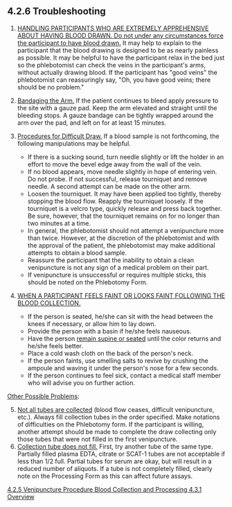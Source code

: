 ## 4.2.6 Troubleshooting

1. <u>HANDLING PARTICIPANTS WHO ARE EXTREMELY APPREHENSIVE ABOUT HAVING BLOOD DRAWN.  Do not under any circumstances force the participant to have blood drawn.</u>  It may help to explain to the participant that the blood drawing is designed to be as nearly painless as possible.  It may be helpful to have the participant relax in the bed just so the phlebotomist can check the veins in the participant's arms, without actually drawing blood. If the participant has "good veins" the phlebotomist can reassuringly say, "Oh, you have good veins; there should be no problem."  
2. <u>Bandaging the Arm.</u> If the patient continues to bleed apply pressure to the site with a gauze pad.  Keep the arm elevated and straight until the bleeding stops.  A gauze bandage can be tightly wrapped around the arm over the pad, and left on for at least 15 minutes.
3. <u>Procedures for Difficult Draw.</u> If a blood sample is not forthcoming, the following manipulations may be helpful.

    * If there is a sucking sound, turn needle slightly or lift the holder in an effort to move the bevel edge away from the wall of the vein.
    * If no blood appears, move needle slightly in hope of entering vein.  Do not probe.  If not successful, release tourniquet and remove needle.  A second attempt can be made on the other arm.
    * Loosen the tourniquet.  It may have been applied too tightly, thereby stopping the blood flow.  Reapply the tourniquet loosely.  If the tourniquet is a velcro type, quickly release and press back together.  Be sure, however, that the tourniquet remains on for no longer than two minutes at a time.
    * In general, the phlebotomist should not attempt a venipuncture more than twice.  	However, at the discretion of the phlebotomist and with the approval of the 	patient, the phlebotomist may make additional attempts to obtain a blood sample.
    * Reassure the participant that the inability to obtain a clean venipuncture is not any sign of a medical problem on their part.
    * If venipuncture is unsuccessful or requires multiple sticks, this should be noted on the Phlebotomy Form.

4. <u>WHEN A PARTICIPANT FEELS FAINT OR LOOKS FAINT FOLLOWING THE BLOOD COLLECTION.</u>

    * If the person is seated, he/she can sit with the head between the knees if necessary, or allow him to lay down.
    * Provide the person with a basin if he/she feels nauseous.
    * Have the person <u>remain supine or seated</u> until the color returns and he/she feels better.
    * Place a cold wash cloth on the back of the person's neck.
    * If the person faints, use smelling salts to revive by crushing the ampoule and waving it under the person's nose for a few seconds.
    * If the person continues to feel sick, contact a medical staff member who will advise you on further action.

<u>Other Possible Problems</u>: 

5. <u>Not all tubes are collected</u> (blood flow ceases, difficult venipuncture, etc.).  Always fill collection tubes in the order specified.  Make notations of difficulties on the Phlebotomy form.  If the participant is willing, another attempt should be made to complete the draw collecting only those tubes that were not filled in the first venipuncture.
6. <u>Collection tube does not fill.</u>
	First, try another tube of the same type.  Partially filled plasma EDTA, citrate or SCAT-1 tubes are not acceptable if less than 1/2 full.  Partial tubes for serum are okay, but will result in a reduced number of aliquots.  If a tube is not completely filled, clearly note on the Processing Form as this can affect future assays.
  

<div class="center">
<div class="btn-group">
  <a href=":pages_path:/manuals/blood-collection-processing/4-02-05-venipuncture-procedure.md" class="btn btn-default">
    <span class="glyphicon glyphicon-chevron-left"></span>
    4.2.5 Venipuncture Procedure
  </a>

  <a href=":pages_path:/manuals/blood-collection-processing" class="btn btn-default">
    <span class="glyphicon glyphicon-chevron-up"></span>
    Blood Collection and Processing
  </a>

  <a href=":pages_path:/manuals/blood-collection-processing/4-03-01-processing-overview.md" class="btn btn-success">
    4.3.1 Overview
    <span class="glyphicon glyphicon-chevron-right"></span>
  </a>
</div>
</div>